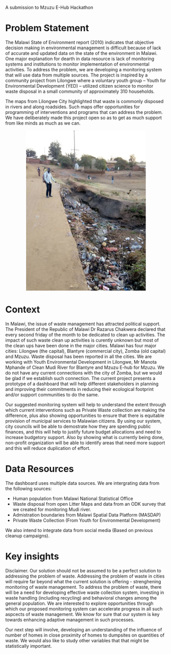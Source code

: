 A submission to Mzuzu E-Hub Hackathon

# Problem Statement

The Malawi State of Environment report (2010) indicates that objective decision making in environmental management is difficult because of lack of accurate and updated data on the state of the environment in Malawi. One major explanation for dearth in data resource is lack of monitoring systems and institutions to monitor implementation of environmental activities. To address the problem, we are developing a monitoring system that will use data from multiple sources. The project is inspired by a community project from Lilongwe where a voluntary youth group – Youth for Environmental Development (YED) – utilized citizen science to monitor waste disposal in a small community of approximately 310 households.  

The maps from Lilongwe City highlighted that waste is commonly disposed in rivers and along roadsides. Such maps offer opportunities for programming of interventions and programs that can address the problem. We have deliberately made this project open so as to get as much support from like minds as much as we can.

<p align="center">
  <img height="500" src="https://github.com/Kalondepatrick/community_waste_Management/blob/main/image.jpeg">
</p>

# Context

In Malawi, the issue of waste management has attracted political support.  The President of the Republic of Malawi Dr Razarus Chakwera declared that every second friday of the month to be dedicated to clean up activities. The impact of such waste clean up activities is curently unknown but most of the clean ups have been done in the major cities. Malawi has four major cities: Lilongwe (the capital), Blantyre (commercial city), Zomba (old capital) and Mzuzu. Waste disposal has been reported in all the cities. We are working with Youth Environmental Development in Lilongwe, Mr Manota Mphande of Clean Mudi River for Blantyre and Mzuzu E-hub for Mzuzu. We do not have any current connections with the city of Zomba, but we would be glad if we establish such connection. The current project presents a prototype of a dashboard that will help different stakeholders in planning and improving their commitments in reducing their ecological footprint and/or support communities to do the same. 

Our suggested monitoring system will help to understand the extent through which current interventions such as Private Waste collection are making the difference, plus also showing opportunities to ensure that there is equitable provision of municipal services to Malawian citizens. By using our system, city councils will be able to demostrate how they are spending public finances, and this will help to justify future budget allocations and need to increase budgetory support. Also by showing what is currently being done, non-profit organization will be able to identify areas that need more support and this will reduce duplication of effort. 

# Data Resources

The dashboard uses multiple data sources. We are intergrating data from the following sources:
- Human population from Malawi National Statistical Office
- Waste disposal from open Litter Maps and data from an ODK survey that we created for monitoring Mudi river.
- Admistration boundaries from Malawi Spatial Data Platform (MASDAP) 
- Private Waste Collection (From Youth for Environmental Development)

We also intend to integrate data from social media (Based on previous cleanup campaigns). 

# Key insights

Disclaimer. Our solution should not be assumed to be a perfect solution to addressing the problem of waste. Addressing the problem of waste in cities will require far beyond what the current solution is offering - strenghening monitoring of waste management. To address the problem of waste, there will be a need for developing effective waste collection system, investing in waste handling (including recycling) and behavioral changes among the general population. We are interested to explore opportunities through which our proposed monitoring system can accelerate progress in all such aspcects of waste management. We know for sure that our system is key towards enhancing adaptive management in such processes. 

Our next step will involve, developing an understanding of  the influence of number of homes in close proximity of homes to dumpsites on quantities of waste. We would also like to study other variables that that might be statistically important. 
